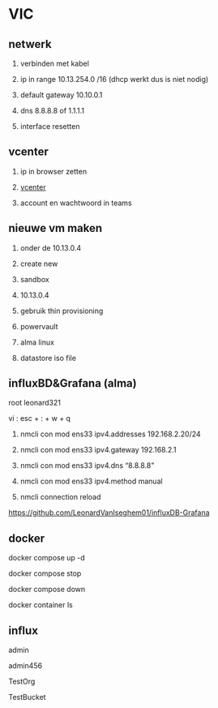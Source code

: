 # VIC

## netwerk

1. verbinden met kabel

2. ip in range 10.13.254.0 /16  (dhcp werkt dus is niet nodig)

3. default gateway 10.10.0.1

4. dns 8.8.8.8 of 1.1.1.1

5. interface resetten

## vcenter

1. ip in browser zetten

2. [vcenter](10.13.0.50)

3. account en wachtwoord in teams

## nieuwe vm maken

1. onder de 10.13.0.4

2. create new

3. sandbox

4. 10.13.0.4

5. gebruik thin provisioning

6. powervault

7. alma linux

8. datastore iso file

## influxBD&Grafana (alma)

root leonard321

vi : esc + : + w + q

1. nmcli con mod ens33 ipv4.addresses 192.168.2.20/24

2. nmcli con mod ens33 ipv4.gateway 192.168.2.1

3. nmcli con mod ens33 ipv4.dns “8.8.8.8”

4. nmcli con mod ens33 ipv4.method manual

5. nmcli connection reload

https://github.com/LeonardVanIseghem01/influxDB-Grafana

## docker

docker compose up -d

docker compose stop

docker compose down

docker container ls

## influx
admin

admin456 

TestOrg

TestBucket